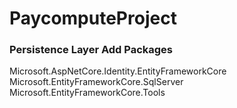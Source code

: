 # PaycomputeProject

### Persistence Layer Add Packages 

Microsoft.AspNetCore.Identity.EntityFrameworkCore
Microsoft.EntityFrameworkCore.SqlServer
Microsoft.EntityFrameworkCore.Tools
